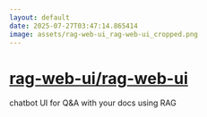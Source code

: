 ```yaml
---
layout: default
date: 2025-07-27T03:47:14.865414
image: assets/rag-web-ui_rag-web-ui_cropped.png
---
```


# [rag-web-ui/rag-web-ui](https://github.com/rag-web-ui/rag-web-ui)

chatbot UI for Q&A with your docs using RAG
